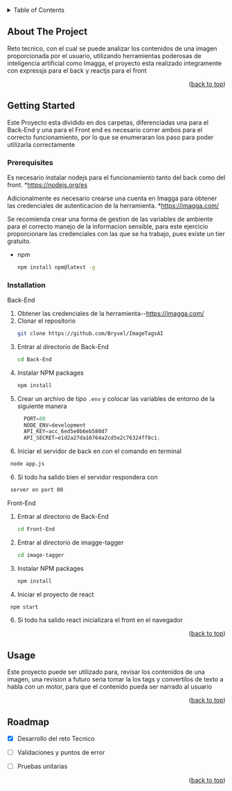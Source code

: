 <!-- Improved compatibility of back to top link: See: https://github.com/othneildrew/Best-README-Template/pull/73 -->
<a id="readme-top"></a>


<!-- TABLE OF CONTENTS -->
<details>
  <summary>Table of Contents</summary>
  <ol>
    <li>
      <a href="#about-the-project">Sobre el proyecto</a>
      <ul>
        <li><a href="#built-with">Desarrollado con</a></li>
      </ul>
    </li>
    <li>
      <a href="#getting-started">Iniciando</a>
      <ul>
        <li><a href="#prerequisites">Prerequisitos</a></li>
        <li><a href="#installation">Instalacion</a></li>
      </ul>
    </li>
    <li><a href="#usage">Usos</a></li>
    <li><a href="#roadmap">RoadMap</a></li>
  </ol>
</details>



<!-- ABOUT THE PROJECT -->
## About The Project

Reto tecnico, con el cual se puede analizar los contenidos de una imagen proporcionada por el usuario, utilizando herramientas poderosas de inteligencia artificial como Imagga, el proyecto esta realizado integramente con expressjs para el back y reactjs para el front

<p align="right">(<a href="#readme-top">back to top</a>)</p>




<!-- GETTING STARTED -->
## Getting Started

Este Proyecto esta dividido en dos carpetas, diferenciadas una para el Back-End y una para el Front end es necesario correr ambos para el correcto funcionamiento, por lo que se enumeraran los paso para poder utilizarla correctamente

### Prerequisites

Es necesario instalar nodejs para el funcionamiento tanto del back como del front.
*https://nodejs.org/es

Adicionalmente es necesario crearse una cuenta en Imagga para obtener las credenciales de autenticacion de la herramienta.
*https://imagga.com/

Se recomienda crear una forma de gestion de las variables de ambiente para el correcto manejo de la informacion sensible, para este ejercicio proporcionare las credenciales con las que se ha trabajo, pues existe un tier gratuito.

* npm
  ```sh
  npm install npm@latest -g
  ```

### Installation
Back-End
1. Obtener las credenciales de la herramienta--https://imagga.com/
2. Clonar el repositorio
   ```sh
   git clone https://github.com/Bryvel/ImageTagsAI
   ```
3. Entrar al directorio de Back-End
   ```sh
   cd Back-End
   ```
4. Instalar NPM packages
   ```sh
   npm install
   ```
5. Crear un archivo de tipo `.env` y colocar las variables de entorno de la siguiente manera
   ```js
     PORT=80
     NODE_ENV=development
     API_KEY=acc_6ed5e0b6eb580d7
     API_SECRET=e1d2a27da16764a2cd5e2c76324ff8c1;
   ```
6. Iniciar el servidor de back en con el comando en terminal
  ```sh
   node app.js
   ```
6. Si todo ha salido bien el servidor respondera con
  ```sh
   server on port 80
   ```

Front-End
1. Entrar al directorio de Back-End
   ```sh
   cd Front-End
   ```
2. Entrar al directorio de imagge-tagger
   ```sh
   cd image-tagger
   ```
4. Instalar NPM packages
   ```sh
   npm install
   ```
5. Iniciar el proyecto de react 
  ```sh
   npm start
   ```
6. Si todo ha salido react inicializara el front en el navegador

   
<p align="right">(<a href="#readme-top">back to top</a>)</p>



<!-- USAGE EXAMPLES -->
## Usage

Este proyecto puede ser utilizado para, revisar los contenidos de una imagen, una revision a futuro seria tomar la los tags y convertilos de texto a habla con un motor, para que el contenido pueda ser narrado al usuario


<p align="right">(<a href="#readme-top">back to top</a>)</p>


<!-- ROADMAP -->
## Roadmap

- [x] Desarrollo del reto Tecnico
- [ ] Validaciones y puntos de error
- [ ] Pruebas unitarias
  

<p align="right">(<a href="#readme-top">back to top</a>)</p>



